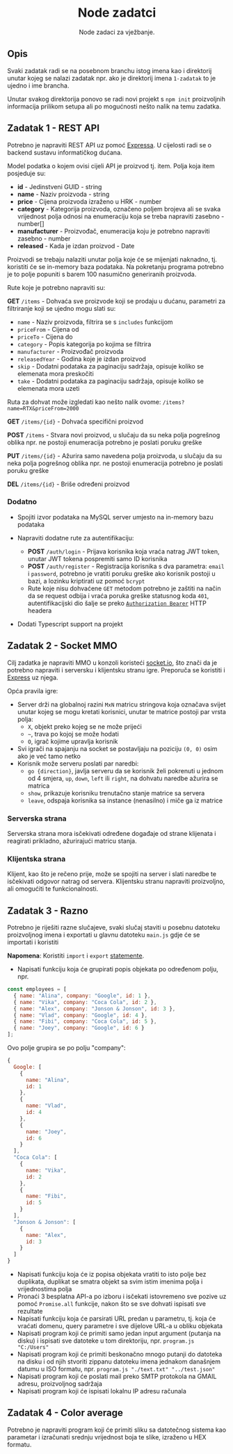 <h1 align=center>Node zadatci</h1>
<p align=center>Node zadaci za vježbanje.</p>

## Opis

Svaki zadatak radi se na posebnom branchu istog imena kao i direktorij unutar kojeg se nalazi zadatak npr. ako je direktorij imena `1-zadatak` to je ujedno i ime brancha.

Unutar svakog direktorija ponovo se radi novi projekt s `npm init` proizvoljnih informacija prilikom setupa ali po mogućnosti nešto nalik na temu zadatka.

## Zadatak 1 - REST API

Potrebno je napraviti REST API uz pomoć [Expressa](https://github.com/expressjs/express). U cijelosti radi se o backend sustavu informatičkog dućana.

Model podatka o kojem ovisi cijeli API je proizvod tj. item. Polja koja item posjeduje su:

- **id** - Jedinstveni GUID - string
- **name** - Naziv proizvoda - string
- **price** - Cijena proizvoda izraženo u HRK - number
- **category** - Kategorija proizvoda, označeno poljem brojeva ali se svaka vrijednost polja odnosi na enumeraciju koja se treba napraviti zasebno - number[]
- **manufacturer** - Proizvođač, enumeracija koju je potrebno napraviti zasebno - number
- **released** - Kada je izdan proizvod - Date

Proizvodi se trebaju nalaziti unutar polja koje će se mijenjati naknadno, tj. koristiti će se in-memory baza podataka. Na pokretanju programa potrebno je to polje popuniti s barem 100 nasumično generiranih proizvoda.

Rute koje je potrebno napraviti su:

**GET** `/items` - Dohvaća sve proizvode koji se prodaju u dućanu, parametri za filtriranje koji se ujedno mogu slati su:

- `name` - Naziv proizvoda, filtrira se s `includes` funkcijom
- `priceFrom` - Cijena od
- `priceTo` - Cijena do
- `category` - Popis kategorija po kojima se filtrira
- `manufacturer` - Proizvođač proizvoda
- `releasedYear` - Godina koje je izdan proizvod
- `skip` - Dodatni podataka za paginaciju sadržaja, opisuje koliko se elemenata mora preskočiti
- `take` - Dodatni podataka za paginaciju sadržaja, opisuje koliko se elemenata mora uzeti

Ruta za dohvat može izgledati kao nešto nalik ovome: `/items?name=RTX&priceFrom=2000`

**GET** `/items/{id}` - Dohvaća specifični proizvod

**POST** `/items` - Stvara novi proizvod, u slučaju da su neka polja pogrešnog oblika npr. ne postoji enumeracija potrebno je poslati poruku greške

**PUT** `/items/{id}` - Ažurira samo navedena polja proizvoda, u slučaju da su neka polja pogrešnog oblika npr. ne postoji enumeracija potrebno je poslati poruku greške

**DEL** `/items/{id}` - Briše određeni proizvod

### Dodatno

- Spojiti izvor podataka na MySQL server umjesto na in-memory bazu podataka

- Napraviti dodatne rute za autentifikaciju:
  - **POST** `/auth/login` - Prijava korisnika koja vraća natrag JWT token, unutar JWT tokena pospremiti samo ID korisnika
  - **POST** `/auth/register` - Registracija korisnika s dva parametra: `email` i `password`, potrebno je vratiti poruku greške ako korisnik postoji u bazi, a lozinku kriptirati uz pomoć `bcrypt`
  - Rute koje nisu dohvaćene `GET` metodom potrebno je zaštiti na način da se request odbija i vraća poruka greške statusnog koda `401`, autentifikacijski dio šalje se preko [`Authorization Bearer`](https://stackoverflow.com/questions/22229996/basic-http-and-bearer-token-authentication) HTTP headera
- Dodati Typescript support na projekt

## Zadatak 2 - Socket MMO

Cilj zadatka je napraviti MMO u konzoli koristeći [socket.io](https://socket.io/), što znači da je potrebno napraviti i serversku i klijentsku stranu igre. Preporuča se koristiti i [Express](https://github.com/expressjs/express) uz njega.

Opća pravila igre:

- Server drži na globalnoj razini `MxN` matricu stringova koja označava svijet unutar kojeg se mogu kretati korisnici, unutar te matrice postoji par vrsta polja:
  - `X`, objekt preko kojeg se ne može prijeći
  - `~`, trava po kojoj se može hodati
  - `O`, igrač kojime upravlja korisnik
- Svi igrači na spajanju na socket se postavljaju na poziciju `(0, 0)` osim ako je već tamo netko
- Korisnik može serveru poslati par naredbi:
  - `go {direction}`, javlja serveru da se korisnik želi pokrenuti u jednom od 4 smjera, `up`, `down`, `left` ili `right`, na dohvatu naredbe ažurira se matrica
  - `show`, prikazuje korisniku trenutačno stanje matrice sa servera
  - `leave`, odspaja korisnika sa instance (nenasilno) i miče ga iz matrice

### Serverska strana

Serverska strana mora isčekivati određene događaje od strane klijenata i reagirati prikladno, ažurirajući matricu stanja.

### Klijentska strana

Klijent, kao što je rečeno prije, može se spojiti na server i slati naredbe te isčekivati odgovor natrag od servera. Klijentsku stranu napraviti proizvoljno, ali omogućiti te funkcionalnosti.

## Zadatak 3 - Razno

Potrebno je riješiti razne slučajeve, svaki slučaj staviti u posebnu datoteku proizvoljnog imena i exportati u glavnu datoteku `main.js` gdje će se importati i koristiti

**Napomena**: Koristiti `import` i `export` [statemente](https://stackoverflow.com/questions/45854169/how-can-i-use-an-es6-import-in-node-js).

- Napisati funkciju koja će grupirati popis objekata po određenom polju, npr.

```javascript
const employees = [
  { name: "Alina", company: "Google", id: 1 },
  { name: "Vika", company: "Coca Cola", id: 2 },
  { name: "Alex", company: "Jonson & Jonson", id: 3 },
  { name: "Vlad", company: "Google", id: 4 },
  { name: "Fibi", company: "Coca Cola", id: 5 },
  { name: "Joey", company: "Google", id: 6 }
];
```

Ovo polje grupira se po polju "company":

```javascript
{
  Google: [
    {
      name: "Alina",
      id: 1
    },
    {
      name: "Vlad",
      id: 4
    },
    {
      name: "Joey",
      id: 6
    }
  ],
  "Coca Cola": [
    {
      name: "Vika",
      id: 2
    },
    {
      name: "Fibi",
      id: 5
    }
  ],
  "Jonson & Jonson": [
    {
      name: "Alex",
      id: 3
    }
  ]
}
```

- Napisati funkciju koja će iz popisa objekata vratiti to isto polje bez duplikata, duplikat se smatra objekt sa svim istim imenima polja i vrijednostima polja
- Pronaći 3 besplatna API-a po izboru i isčekati istovremeno sve pozive uz pomoć `Promise.all` funkcije, nakon što se sve dohvati ispisati sve rezultate
- Napisati funkciju koja će parsirati URL predan u parametru, tj. koja će vraćati domenu, query parametre i sve dijelove URL-a u obliku objekata
- Napisati program koji će primiti samo jedan input argument (putanja na disku) i ispisati sve datoteke u tom direktoriju, npr. `program.js "C:/Users"`
- Napisati program koji će primiti beskonačno mnogo putanji do datoteka na disku i od njih stvoriti zippanu datoteku imena jednakom današnjem datumu u ISO formatu, npr. `program.js "./text.txt" "../test.json"`
- Napisati program koji će poslati mail preko SMTP protokola na GMAIL adresu, proizvoljnog sadržaja
- Napisati program koji će ispisati lokalnu IP adresu računala

## Zadatak 4 - Color average

Potrebno je napraviti program koji će primiti sliku sa datotečnog sistema kao parametar i izračunati srednju vrijednost boja te slike, izraženo u HEX formatu.
